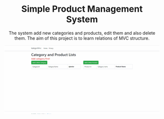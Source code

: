  <h1 align="center">Simple Product Management System</h1>
 <p align = center> The system add new categories and products, edit them and also delete them. The aim of this project is to learn relations of MVC structure. </p>
 <p align=center><img src="./MVC_Animation.gif"/></p>
